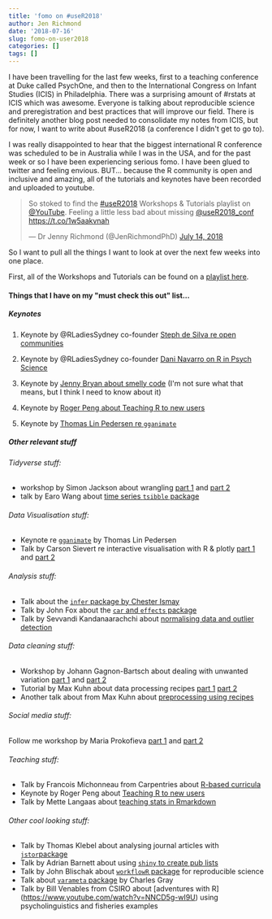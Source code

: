 ```yaml
---
title: 'fomo on #useR2018'
author: Jen Richmond
date: '2018-07-16'
slug: fomo-on-user2018
categories: []
tags: []
---
```


I have been travelling for the last few weeks, first to a teaching conference at Duke called PsychOne, and then to the International Congress on Infant Studies (ICIS) in Philadelphia. There was a surprising amount of #rstats at ICIS which was awesome. Everyone is talking about reproducible science and preregistration and best practices that will improve our field. There is definitely another blog post needed to consolidate my notes from ICIS, but for now, I want to write about #useR2018 (a conference I didn't get to go to). 

I was really disappointed to hear that the biggest international R conference was scheduled to be in Australia while I was in the USA, and for the past week or so I have been experiencing serious fomo. I have been glued to twitter and feeling envious. BUT... because the R community is open and inclusive and amazing, all of the tutorials and keynotes have been recorded and uploaded to youtube. 

<blockquote class="twitter-tweet" data-lang="en"><p lang="en" dir="ltr">So stoked to find the <a href="https://twitter.com/hashtag/useR2018?src=hash&amp;ref_src=twsrc%5Etfw">#useR2018</a> Workshops &amp; Tutorials playlist on <a href="https://twitter.com/YouTube?ref_src=twsrc%5Etfw">@YouTube</a>.  Feeling a little less bad about missing <a href="https://twitter.com/useR2018_conf?ref_src=twsrc%5Etfw">@useR2018_conf</a> <a href="https://t.co/1w5aakvnah">https://t.co/1w5aakvnah</a></p>&mdash; Dr Jenny Richmond (@JenRichmondPhD) <a href="https://twitter.com/JenRichmondPhD/status/1018120759955292161?ref_src=twsrc%5Etfw">July 14, 2018</a></blockquote>
<script async src="https://platform.twitter.com/widgets.js" charset="utf-8"></script>

So I want to pull all the things I want to look at over the next few weeks into one place. 

First, all of the Workshops and Tutorials can be found on a [playlist here](https://www.youtube.com/playlist?list=PL4IzsxWztPdnyAKQQLxA4ucpaCLdsKvZw). 


#### Things that I have on my "must check this out" list...

##### Keynotes

1. Keynote by @RLadiesSydney co-founder [Steph de Silva re open communities](https://www.youtube.com/watch?v=27FxbDtCFoc&t=24s)

2. Keynote by @RLadiesSydney co-founder [Dani Navarro on R in Psych Science](https://www.youtube.com/watch?v=xFkEbYk0C0Q&t=3s)

3. Keynote by [Jenny Bryan about smelly code](https://github.com/jennybc/code-smells-and-feels#readme) (I'm not sure what that means, but I think I need to know about it)

4. Keynote by [Roger Peng about Teaching R to new users](https://www.youtube.com/watch?v=5033jBHFiHE) 

5. Keynote by [Thomas Lin Pedersen re `gganimate`](https://www.youtube.com/watch?v=21ZWDrTukEs) 

##### Other relevant stuff

###### Tidyverse stuff:

* workshop by Simon Jackson about wrangling [part 1](https://www.youtube.com/watch?v=E-Vvg8uzcVM) and [part 2](https://www.youtube.com/watch?v=DwWH1mTerOc) 
* talk by Earo Wang about [time series `tsibble` package](https://www.youtube.com/watch?v=v6yRmbulxUM) 

###### Data Visualisation stuff: 

* Keynote re [`gganimate`](https://www.youtube.com/watch?v=21ZWDrTukEs) by Thomas Lin Pedersen
* Talk by Carson Sievert re interactive visualisation with R & plotly [part 1](https://www.youtube.com/watch?v=VTA8HGwL2Os) and [part 2](https://www.youtube.com/watch?v=FGS3MZAPshY)

###### Analysis stuff:  

* Talk about the [`infer` package by Chester Ismay](https://www.youtube.com/watch?v=BCMjVc9ncFo)
* Talk by John Fox about the [`car` and `effects` package](https://www.youtube.com/watch?v=aIxQz2wH-vk)
* Talk by Sevvandi Kandanaarachchi about [normalising data and outlier detection](https://www.youtube.com/watch?v=KGIPh_DFb8U)

###### Data cleaning stuff: 

* Workshop by Johann Gagnon-Bartsch about dealing with unwanted variation [part 1](https://www.youtube.com/watch?v=Z9IjfmSRfVU) and [part 2](https://www.youtube.com/watch?v=HUcZQC3xWDo)
* Tutorial by Max Kuhn about data processing recipes [part 1](https://www.youtube.com/watch?v=JacpQdj1Vfc&t=164s) [part 2](https://www.youtube.com/watch?v=ss-pIcwOUFo)
* Another talk about from Max Kuhn about [preprocessing using recipes](https://www.youtube.com/watch?v=Gta4-ft8nBc)

###### Social media stuff: 
Follow me workshop by Maria Prokofieva [part 1](https://www.youtube.com/watch?v=ped2DVtGipY) and [part 2](https://www.youtube.com/watch?v=DvQEHhP6pVo)

###### Teaching stuff: 

* Talk by Francois Michonneau from Carpentries about [R-based curricula](https://www.youtube.com/watch?v=kcw4BeCjbDQ) 
* Keynote by Roger Peng about [Teaching R to new users](https://www.youtube.com/watch?v=5033jBHFiHE) 
* Talk by Mette Langaas about [teaching stats in Rmarkdown](https://www.youtube.com/watch?v=lr9JybM5lww&t=31s)

######  Other cool looking stuff: 

* Talk by Thomas Klebel about analysing journal articles with [`jstor`package](https://www.youtube.com/watch?v=kNRbT-ki9tU&t=45s)
* Talk by Adrian Barnett about using [`shiny` to create pub lists](https://www.youtube.com/watch?v=pebg0rAE-V0)
* Talk by John Blischak about [`workflowR` package](https://www.youtube.com/watch?v=GrqM2VqIQ20) for reproducible science 
* Talk about [`varameta` package](https://www.youtube.com/watch?v=_P6cY_ipzDI) by Charles Gray 
* Talk by Bill Venables from CSIRO about [adventures with R] (https://www.youtube.com/watch?v=NNCD5g-wI9U) using  psycholinguistics and fisheries examples

